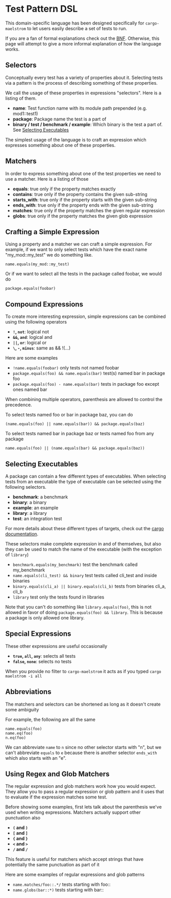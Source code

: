 # Test Pattern DSL

This domain-specific language has been designed specifically for
`cargo-maelstrom` to let users easily describe a set of tests to run.

If you are a fan of formal explanations check out the
[BNF](./test_pattern_dsl/bnf.md). Otherwise, this page will attempt to give a
more informal explanation of how the language works.

## Selectors

Conceptually every test has a variety of properties about it. Selecting tests
via a pattern is the process of describing something of these properties.

We call the usage of these properties in expressions "selectors". Here is a
listing of them.

- **name**: Test function name with its module path prepended (e.g. mod1::test1)
- **package**: Package name the test is a part of
- **binary / test / benchmark / example**: Which binary is the test
    a part of. See [Selecting Executables](#selecting-executables)

The simplest usage of the language is to craft an expression which expresses
something about one of these properties.

## Matchers
In order to express something about one of the test properties we need to use a
matcher. Here is a listing of those

- **equals**: true only if the property matches exactly
- **contains**: true only if the property contains the given sub-string
- **starts_with**: true only if the property starts with the given sub-string
- **ends_with**: true only if the property ends with the given sub-string
- **matches**: true only if the property matches the given regular expression
- **globs**: true only if the property matches the given glob expression

## Crafting a Simple Expression
Using a property and a matcher we can craft a simple expression. For example, if
we want to only select tests which have the exact name "my_mod::my_test" we do
something like.

```maelstrom-test-pattern
name.equals(my_mod::my_test)
```

Or if we want to select all the tests in the package called foobar, we would do

```maelstrom-test-pattern
package.equals(foobar)
```

## Compound Expressions
To create more interesting expression, simple expressions can be combined using
the following operators

- **`!`, `not`**: logical not
- **`&&`, `and`**: logical and
- **`||`, `or`**: logical or
- **`\`, `-`, `minus`**: same as && !(...)

Here are some examples

- `!name.equals(foobar)` only tests not named foobar
- `package.equals(foo) && name.equals(bar)` test(s) named bar in package foo
- `package.equals(foo) - name.equals(bar)` tests in package foo except ones
  named bar

When combining multiple operators, parenthesis are allowed to control the
precedence.

To select tests named foo or bar in package baz, you can do
```maelstrom-test-pattern
(name.equals(foo) || name.equals(bar)) && package.equals(baz)
```

To select tests named bar in package baz or tests named foo from any package
```maelstrom-test-pattern
name.equals(foo) || (name.equals(bar) && package.equals(baz))
```

## Selecting Executables
A package can contain a few different types of executables. When selecting tests
from an executable the type of executable can be selected using the following
selectors.

- **benchmark**: a benchmark
- **binary**: a binary
- **example**: an example
- **library**: a library
- **test**: an integration test

For more details about these different types of targets, check out the [cargo
documentation](https://doc.rust-lang.org/cargo/reference/cargo-targets.html).

These selectors make complete expression in and of themselves, but also they can
be used to match the name of the executable (with the exception of `library`)

- `benchmark.equals(my_benchmark)` test the benchmark called my_benchmark
- `name.equals(cli_test) && binary` test tests called cli_test and inside binaries
- `binary.equals(cli_a) || binary.equals(cli_b)` tests from binaries cli_a, cli_b
- `library` test only the tests found in libraries

Note that you can't do something like `library.equals(foo)`, this is not allowed
in favor of doing `package.equals(foo) && library`. This is because a package is
only allowed one library.

## Special Expressions
These other expressions are useful occasionally

- **`true`, `all`, `any`**: selects all tests
- **`false`, `none`**: selects no tests

When you provide no filter to `cargo-maelstrom` it acts as if you typed `cargo
maelstrom -i all`

## Abbreviations

The matchers and selectors can be shortened as long as it doesn't create some
ambiguity

For example, the following are all the same
```maelstrom-test-pattern
name.equals(foo)
name.eq(foo)
n.eq(foo)
```

We can abbreviate `name` to `n` since no other selector starts with "n", but we
can't abbreviate `equals` to `e` because there is another selector `ends_with`
which also starts with an "e".

## Using Regex and Glob Matchers

The regular expression and glob matchers work how you would expect. They allow
you to pass a regular expression or glob pattern and it uses that to evaluate if
the expression matches some test.

Before showing some examples, first lets talk about the parenthesis we've used
when writing expressions. Matchers actually support other punctuation also

- **`(` and `)`**
- **`[` and `]`**
- **`{` and `}`**
- **`<` and `>`**
- **`/` and `/`**

This feature is useful for matchers which accept strings that have potentially
the same punctuation as part of it

Here are some examples of regular expressions and glob patterns

- `name.matches/foo::.*/` tests starting with foo::
- `name.globs(bar::*)` tests starting with bar::
